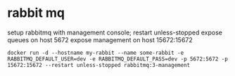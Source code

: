 # rabbit mq

setup rabbitmq with management console; restart unless-stopped
expose queues on host 5672
expose management on host 15672:15672

`docker run -d --hostname my-rabbit --name some-rabbit -e RABBITMQ_DEFAULT_USER=dev -e RABBITMQ_DEFAULT_PASS=dev -p 5672:5672 -p 15672:15672 --restart unless-stopped rabbitmq:3-management`